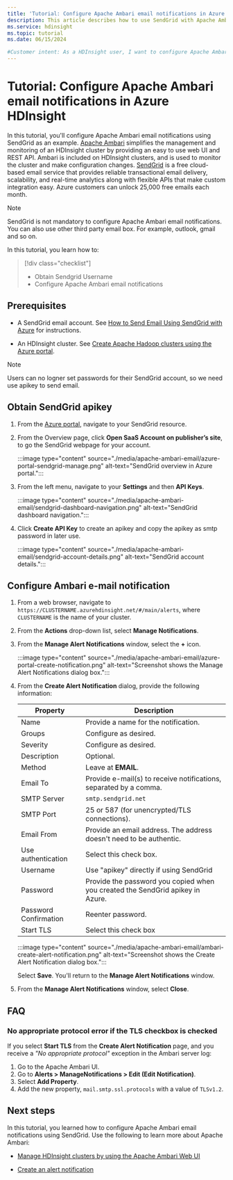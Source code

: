 ```yaml
---
title: 'Tutorial: Configure Apache Ambari email notifications in Azure HDInsight'
description: This article describes how to use SendGrid with Apache Ambari for email notifications.
ms.service: hdinsight
ms.topic: tutorial
ms.date: 06/15/2024

#Customer intent: As a HDInsight user, I want to configure Apache Ambari to send email notifications.
---
```


# Tutorial: Configure Apache Ambari email notifications in Azure HDInsight

In this tutorial, you'll configure Apache Ambari email notifications using SendGrid as an example. [Apache Ambari](./hdinsight-hadoop-manage-ambari.md) simplifies the management and monitoring of an HDInsight cluster by providing an easy to use web UI and REST API. Ambari is included on HDInsight clusters, and is used to monitor the cluster and make configuration changes. [SendGrid](https://sendgrid.com/solutions/) is a free cloud-based email service that provides reliable transactional email delivery, scalability, and real-time analytics along with flexible APIs that make custom integration easy. Azure customers can unlock 25,000 free emails each month.

> [!NOTE]
> SendGrid is not mandatory to configure Apache Ambari email notifications. You can also use other third party email box. For example, outlook, gmail and so on.

In this tutorial, you learn how to:

> [!div class="checklist"]
> * Obtain Sendgrid Username
> * Configure Apache Ambari email notifications

## Prerequisites

* A SendGrid email account. See [How to Send Email Using SendGrid with Azure](https://docs.sendgrid.com/for-developers/partners/microsoft-azure-2021#create-a-twilio-sendgrid-accountcreate-a-twilio-sendgrid-account) for instructions.

* An HDInsight cluster. See [Create Apache Hadoop clusters using the Azure portal](./hdinsight-hadoop-create-linux-clusters-portal.md).

> [!NOTE]
> Users can no logner set passwords for their SendGrid account, so we need use apikey to send email.

## Obtain SendGrid apikey

1. From the [Azure portal](https://portal.azure.com), navigate to your SendGrid resource.

1. From the Overview page, click **Open SaaS Account on publisher’s site**, to go the SendGrid webpage for your account.

    :::image type="content" source="./media/apache-ambari-email/azure-portal-sendgrid-manage.png" alt-text="SendGrid overview in Azure portal.":::

1. From the left menu, navigate to your **Settings** and then **API Keys**.

    :::image type="content" source="./media/apache-ambari-email/sendgrid-dashboard-navigation.png" alt-text="SendGrid dashboard navigation.":::

1. Click **Create API Key** to create an apikey and copy the apikey as smtp password in later use.

    :::image type="content" source="./media/apache-ambari-email/sendgrid-account-details.png" alt-text="SendGrid account details.":::

## Configure Ambari e-mail notification

1. From a web browser, navigate to `https://CLUSTERNAME.azurehdinsight.net/#/main/alerts`, where `CLUSTERNAME` is the name of your cluster.

1. From the **Actions** drop-down list, select **Manage Notifications**.

1. From the **Manage Alert Notifications** window, select the **+** icon.

    :::image type="content" source="./media/apache-ambari-email/azure-portal-create-notification.png" alt-text="Screenshot shows the Manage Alert Notifications dialog box.":::

1. From the **Create Alert Notification** dialog, provide the following information:

    |Property |Description |
    |---|---|
    |Name|Provide a name for the notification.|
    |Groups|Configure as desired.|
    |Severity|Configure as desired.|
    |Description|Optional.|
    |Method|Leave at **EMAIL**.|
    |Email To|Provide e-mail(s) to receive notifications, separated by a comma.|
    |SMTP Server|`smtp.sendgrid.net`|
    |SMTP Port|25 or 587 (for unencrypted/TLS connections).|
    |Email From|Provide an email address. The address doesn't need to be authentic.|
    |Use authentication|Select this check box.|
    |Username|Use "apikey" directly if using SendGrid|
    |Password|Provide the password you copied when you created the SendGrid apikey in Azure.|
    |Password Confirmation|Reenter password.|
    |Start TLS|Select this check box|

    :::image type="content" source="./media/apache-ambari-email/ambari-create-alert-notification.png" alt-text="Screenshot shows the Create Alert Notification dialog box.":::

    Select **Save**. You'll return to the **Manage Alert Notifications** window.

1. From the **Manage Alert Notifications** window, select **Close**.

## FAQ

### No appropriate protocol error if the TLS checkbox is checked

If you select **Start TLS** from the **Create Alert Notification** page, and you receive a *"No appropriate protocol"* exception in the Ambari server log:

1. Go to the Apache Ambari UI.
2. Go to **Alerts > ManageNotifications > Edit (Edit Notification)**.
3. Select **Add Property**.
4. Add the new property, `mail.smtp.ssl.protocols` with a value of `TLSv1.2`.




## Next steps

In this tutorial, you learned how to configure Apache Ambari email notifications using SendGrid. Use the following to learn more about Apache Ambari:

* [Manage HDInsight clusters by using the Apache Ambari Web UI](./hdinsight-hadoop-manage-ambari.md)

* [Create an alert notification](https://docs.cloudera.com/HDPDocuments/Ambari-latest/managing-and-monitoring-ambari/content/amb_create_an_alert_notification.html)

